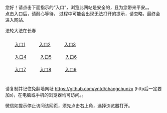 您好！请点击下面指示的“入口”，浏览此网站是安全的，且为您带来平安。。 <br/>
点击入口后，请耐心等待， 过程中可能会出现无法打开的提示，请忽略，最终会进入网站. </br>

法轮大法在长春<br/>
<div style="padding:10px"><a style="margin:20px" target="_blank" href="https://d11y81m0lbi83s.cloudfront.net/2Qpsp?hgfoiu" id="ccLink1" rel="nofollow">入口1</a> <a target="_blank" style="margin:20px" href="https://d1h6nyfg4y8k7n.cloudfront.net/2Qpsp?lxlmmzsv" id="ccLink2" rel="nofollow">入口2</a> <a style="margin:20px" target="_blank" href="https://dfloct295l4pr.cloudfront.net/2Qpsp?tfdvwlqt" id="ccLink3" rel="nofollow">入口3</a></div>

<div style="padding:10px" ><a style="margin:20px" target="_blank" href="https://d11y81m0lbi83s.cloudfront.net/2Qpsp?hgfoiu" id="ccLink4" rel="nofollow">入口4</a> <a style="margin:20px" href="https://d1h6nyfg4y8k7n.cloudfront.net/2Qpsp?lxlmmzsv" target="_blank" id="ccLink5" rel="nofollow">入口5</a> <a style="margin:20px" href="https://dfloct295l4pr.cloudfront.net/2Qpsp?tfdvwlqt" target="_blank" id="ccLink6" rel="nofollow">入口6</a></div>

<div style="padding:10px"><a style="margin:20px" target="_blank" href="https://d11y81m0lbi83s.cloudfront.net/2Qpsp?hgfoiu" id="ccLink7" rel="nofollow">入口7</a> <a style="margin:20px" href="https://d1h6nyfg4y8k7n.cloudfront.net/2Qpsp?lxlmmzsv" target="_blank" id="ccLink8" rel="nofollow">入口8</a> <a style="margin:20px" target="_blank" href="https://dfloct295l4pr.cloudfront.net/2Qpsp?tfdvwlqt" id="ccLink9" rel="nofollow">入口9</a></div>

<br/>



请复制并记住免翻墙网址 https://github.com/yntd/changchunzx (http后一定要加s)，在电脑或手机的浏览器均可访问。。<br/>

微信如提示停止访问该网页，须先点击右上角，选择浏览器打开。
